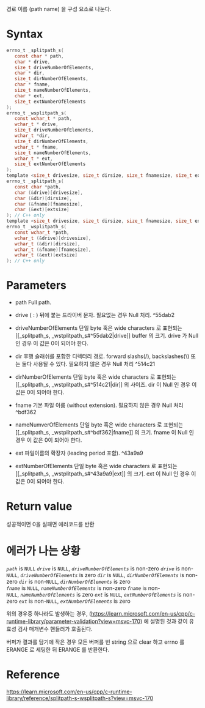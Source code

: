 경로 이름 (path name) 을 구성 요소로 나눈다.

# Syntax

```c
errno_t _splitpath_s(
   const char * path,
   char * drive,
   size_t driveNumberOfElements,
   char * dir,
   size_t dirNumberOfElements,
   char * fname,
   size_t nameNumberOfElements,
   char * ext,
   size_t extNumberOfElements
);
errno_t _wsplitpath_s(
   const wchar_t * path,
   wchar_t * drive,
   size_t driveNumberOfElements,
   wchar_t *dir,
   size_t dirNumberOfElements,
   wchar_t * fname,
   size_t nameNumberOfElements,
   wchar_t * ext,
   size_t extNumberOfElements
);
template <size_t drivesize, size_t dirsize, size_t fnamesize, size_t extsize>
errno_t _splitpath_s(
   const char *path,
   char (&drive)[drivesize],
   char (&dir)[dirsize],
   char (&fname)[fnamesize],
   char (&ext)[extsize]
); // C++ only
template <size_t drivesize, size_t dirsize, size_t fnamesize, size_t extsize>
errno_t _wsplitpath_s(
   const wchar_t *path,
   wchar_t (&drive)[drivesize],
   wchar_t (&dir)[dirsize],
   wchar_t (&fname)[fnamesize],
   wchar_t (&ext)[extsize]
); // C++ only
```

# Parameters

- path
Full path.

- drive
( : )  뒤에 붙는 드라이버 문자. 필요없는 경우 Null 처리.
 ^55dab2
- driveNumberOfElements
단일 byte 혹은 wide characters 로 표현되는 [[_splitpath_s, _wstplitpath_s#^55dab2|drive]] buffer 의 크기. drive 가 Null 인 경우 이 값은 0이 되어야 한다.

- dir
후행 슬래쉬를 포함한 디렉터리 경로. forward slashs(/), backslashes(\\) 또는 둘다 사용될 수 있다. 필요하지 않은 경우 Null 처리
 ^514c21
- dirNumberOfElements
단일 byte 혹은 wide characters 로 표현되는 [[_splitpath_s, _wstplitpath_s#^514c21|dir]] 의 사이즈. dir 이 Null 인 경우 이 값은 0이 되어야 한다.

- fname
기본 파일 이름 (without extension).  필요하지 않은 경우 Null 처리
 ^bdf362
- nameNumverOfElements
단일 byte 혹은 wide characters 로 표현되는 [[_splitpath_s, _wstplitpath_s#^bdf362|fname]] 의 크기. fname 이 Null 인 경우 이 값은 0이 되어야 한다.

- ext
파일이름의 확장자 (leading period 포함). 
 ^43a9a9
- extNumberOfElements
단일 byte 혹은 wide characters 로 표현되는 [[_splitpath_s, _wstplitpath_s#^43a9a9|ext]] 의 크기. ext 이 Null 인 경우 이 값은 0이 되어야 한다.

# Return value

성공적이면 0을 실패면 에러코드를 반환

# 에러가 나는 상황

_`path`_ is `NULL`
_`drive`_ is `NULL`, _`driveNumberOfElements`_ is non-zero
_`drive`_ is non-`NULL`, _`driveNumberOfElements`_ is zero
_`dir`_ is `NULL`, _`dirNumberOfElements`_ is non-zero
_`dir`_ is non-`NULL`, _`dirNumberOfElements`_ is zero
_`fname`_ is `NULL`, _`nameNumberOfElements`_ is non-zero
_`fname`_ is non-`NULL`, _`nameNumberOfElements`_ is zero
_`ext`_ is `NULL`, _`extNumberOfElements`_ is non-zero
_`ext`_ is non-`NULL`, _`extNumberOfElements`_ is zero

위의 경우중 하나라도 발생하는 경우, (https://learn.microsoft.com/en-us/cpp/c-runtime-library/parameter-validation?view=msvc-170) 에 설명된 것과 같이 유효성 검사 매개변수 핸들러가 호출된다.

버퍼가 결과를 담기에 작은 경우 모든 버퍼를 빈 string 으로 clear 하고 errno 를 ERANGE 로 세팅한 뒤 ERANGE 를 반환한다.

# Reference

https://learn.microsoft.com/en-us/cpp/c-runtime-library/reference/splitpath-s-wsplitpath-s?view=msvc-170